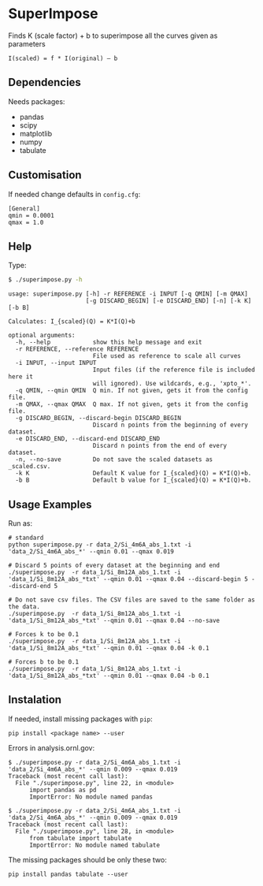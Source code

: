 # SuperImpose

Finds K (scale factor) + b to superimpose all the curves given as parameters

```
I(scaled) = f * I(original) – b
```

## Dependencies

Needs packages:
- pandas
- scipy
- matplotlib
- numpy
- tabulate

## Customisation

If needed change defaults in ```config.cfg```:
```
[General]
qmin = 0.0001
qmax = 1.0
```

## Help

Type:

```bash
$ ./superimpose.py -h
```

```
usage: superimpose.py [-h] -r REFERENCE -i INPUT [-q QMIN] [-m QMAX]
                      [-g DISCARD_BEGIN] [-e DISCARD_END] [-n] [-k K] [-b B]

Calculates: I_{scaled}(Q) = K*I(Q)+b

optional arguments:
  -h, --help            show this help message and exit
  -r REFERENCE, --reference REFERENCE
                        File used as reference to scale all curves
  -i INPUT, --input INPUT
                        Input files (if the reference file is included here it
                        will ignored). Use wildcards, e.g., 'xpto_*'.
  -q QMIN, --qmin QMIN  Q min. If not given, gets it from the config file.
  -m QMAX, --qmax QMAX  Q max. If not given, gets it from the config file.
  -g DISCARD_BEGIN, --discard-begin DISCARD_BEGIN
                        Discard n points from the beginning of every dataset.
  -e DISCARD_END, --discard-end DISCARD_END
                        Discard n points from the end of every dataset.
  -n, --no-save         Do not save the scaled datasets as _scaled.csv.
  -k K                  Default K value for I_{scaled}(Q) = K*I(Q)+b.
  -b B                  Default b value for I_{scaled}(Q) = K*I(Q)+b.

```

## Usage Examples

Run as:

```
# standard
python superimpose.py -r data_2/Si_4m6A_abs_1.txt -i 'data_2/Si_4m6A_abs_*' --qmin 0.01 --qmax 0.019

# Discard 5 points of every dataset at the beginning and end
./superimpose.py  -r data_1/Si_8m12A_abs_1.txt -i 'data_1/Si_8m12A_abs_*txt' --qmin 0.01 --qmax 0.04 --discard-begin 5 --discard-end 5

# Do not save csv files. The CSV files are saved to the same folder as the data.
./superimpose.py  -r data_1/Si_8m12A_abs_1.txt -i 'data_1/Si_8m12A_abs_*txt' --qmin 0.01 --qmax 0.04 --no-save

# Forces k to be 0.1
./superimpose.py  -r data_1/Si_8m12A_abs_1.txt -i 'data_1/Si_8m12A_abs_*txt' --qmin 0.01 --qmax 0.04 -k 0.1

# Forces b to be 0.1
./superimpose.py  -r data_1/Si_8m12A_abs_1.txt -i 'data_1/Si_8m12A_abs_*txt' --qmin 0.01 --qmax 0.04 -b 0.1
```

## Instalation

If needed, install missing packages with ```pip```:

```
pip install <package name> --user
```

Errors in analysis.ornl.gov:
```
$ ./superimpose.py -r data_2/Si_4m6A_abs_1.txt -i 'data_2/Si_4m6A_abs_*' --qmin 0.009 --qmax 0.019
Traceback (most recent call last):
  File "./superimpose.py", line 22, in <module>
      import pandas as pd
      ImportError: No module named pandas
```

```
$ ./superimpose.py -r data_2/Si_4m6A_abs_1.txt -i 'data_2/Si_4m6A_abs_*' --qmin 0.009 --qmax 0.019
Traceback (most recent call last):
  File "./superimpose.py", line 28, in <module>
      from tabulate import tabulate
      ImportError: No module named tabulate
```

The missing packages should be only these two:
```
pip install pandas tabulate --user
```
